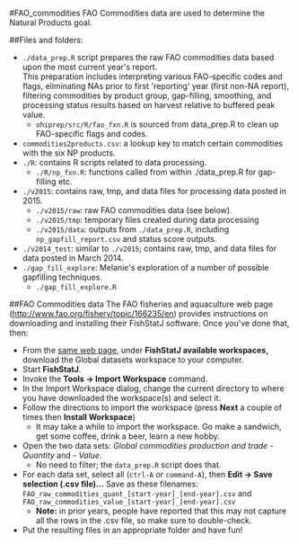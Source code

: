 #FAO_commodities
FAO Commodities data are used to determine the Natural Products goal.

##Files and folders:
* `./data_prep.R` script prepares the raw FAO commodities data based upon the most current year's report.  
This preparation includes interpreting various FAO-specific codes and flags, eliminating NAs prior to first 'reporting' year (first non-NA report), filtering commodities by product group, gap-filling, smoothing, and processing status results based on harvest relative to buffered peak value.
    * `ohiprep/src/R/fao_fxn.R` is sourced from data_prep.R to clean up FAO-specific flags and codes.
* `commodities2products.csv`: a lookup key to match certain commodities with the six NP products.
* `./R`: contains R scripts related to data processing.
    * `./R/np_fxn.R`: functions called from within ./data_prep.R for gap-filling etc.
* `./v2015`: contains raw, tmp, and data files for processing data posted in 2015.
    * `./v2015/raw`: raw FAO commodities data (see below).
    * `./v2015/tmp`: temporary files created during data processing
    * `./v2015/data`: outputs from `./data_prep.R`, including `np_gapfill_report.csv` and status score outputs.
* `./v2014_test`: similar to `./v2015`; contains raw, tmp, and data files for data posted in March 2014.
* `./gap_fill_explore`: Melanie's exploration of a number of possible gapfilling techniques.
    * `./gap_fill_explore.R`

##FAO Commodities data
The FAO fisheries and aquaculture web page (http://www.fao.org/fishery/topic/166235/en) provides instructions on downloading and installing their FishStatJ software.  Once you've done that, then:

* From the [same web page](http://www.fao.org/fishery/topic/166235/en), under **FishStatJ available workspaces,** download the Global datasets workspace to your computer.
* Start **FishStatJ**.
* Invoke the **Tools -> Import Workspace** command.
* In the Import Workspace dialog, change the current directory to where you have downloaded the workspace(s) and select it.
* Follow the directions to import the workspace (press **Next** a couple of times then **Install Workspace**)
    * It may take a while to import the workspace. Go make a sandwich, get some coffee, drink a beer, learn a new hobby.
* Open the two data sets: *Global commodities production and trade - Quantity* and *- Value*.
    * No need to filter; the `data_prep.R` script does that.
* For each data set, select all (`ctrl-A` or `command-A`), then **Edit -> Save selection (.csv file)...**  Save as these filenames: 
        `FAO_raw_commodities_quant_[start-year]_[end-year].csv` and
        `FAO_raw_commodities_value_[start-year]_[end-year].csv`
    * **Note:** in prior years, people have reported that this may not capture all the rows in the .csv file, so make sure to double-check.
* Put the resulting files in an appropriate folder and have fun!
